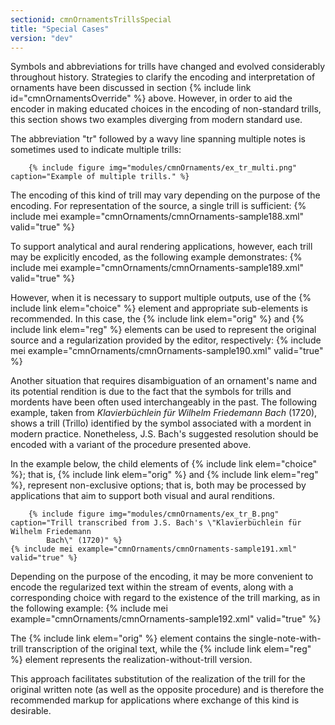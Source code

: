 ```yaml
---
sectionid: cmnOrnamentsTrillsSpecial
title: "Special Cases"
version: "dev"
---
```


Symbols and abbreviations for trills have changed and evolved considerably throughout history. Strategies to clarify the encoding and interpretation of ornaments have been discussed in section {% include link id="cmnOrnamentsOverride" %} above. However, in order to aid the encoder in making educated choices in the encoding of non-standard trills, this section shows two examples diverging from modern standard use.

The abbreviation "tr" followed by a wavy line spanning multiple notes is sometimes used to indicate multiple trills:

        {% include figure img="modules/cmnOrnaments/ex_tr_multi.png" caption="Example of multiple trills." %}
    
The encoding of this kind of trill may vary depending on the purpose of the encoding. For representation of the source, a single trill is sufficient:
{% include mei example="cmnOrnaments/cmnOrnaments-sample188.xml" valid="true" %}
    
To support analytical and aural rendering applications, however, each trill may be explicitly encoded, as the following example demonstrates:
{% include mei example="cmnOrnaments/cmnOrnaments-sample189.xml" valid="true" %}
    
However, when it is necessary to support multiple outputs, use of the {% include link elem="choice" %} element and appropriate sub-elements is recommended. In this case, the {% include link elem="orig" %} and {% include link elem="reg" %} elements can be used to represent the original source and a regularization provided by the editor, respectively:
{% include mei example="cmnOrnaments/cmnOrnaments-sample190.xml" valid="true" %}
    
Another situation that requires disambiguation of an ornament's name and its potential rendition is due to the fact that the symbols for trills and mordents have been often used interchangeably in the past. The following example, taken from *Klavierbüchlein für Wilhelm Friedemann Bach* (1720), shows a trill (Trillo) identified by the symbol associated with a mordent in modern practice. Nonetheless, J.S. Bach's suggested resolution should be encoded with a variant of the procedure presented above.

In the example below, the child elements of {% include link elem="choice" %}; that is, {% include link elem="orig" %} and {% include link elem="reg" %}, represent non-exclusive options; that is, both may be processed by applications that aim to support both visual and aural renditions.

        {% include figure img="modules/cmnOrnaments/ex_tr_B.png" caption="Trill transcribed from J.S. Bach's \"Klavierbüchlein für Wilhelm Friedemann
            Bach\" (1720)" %}
    {% include mei example="cmnOrnaments/cmnOrnaments-sample191.xml" valid="true" %}
    
Depending on the purpose of the encoding, it may be more convenient to encode the regularized text within the stream of events, along with a corresponding choice with regard to the existence of the trill marking, as in the following example:
{% include mei example="cmnOrnaments/cmnOrnaments-sample192.xml" valid="true" %}
    
The {% include link elem="orig" %} element contains the single-note-with-trill transcription of the original text, while the {% include link elem="reg" %} element represents the realization-without-trill version.

This approach facilitates substitution of the realization of the trill for the original written note (as well as the opposite procedure) and is therefore the recommended markup for applications where exchange of this kind is desirable.
